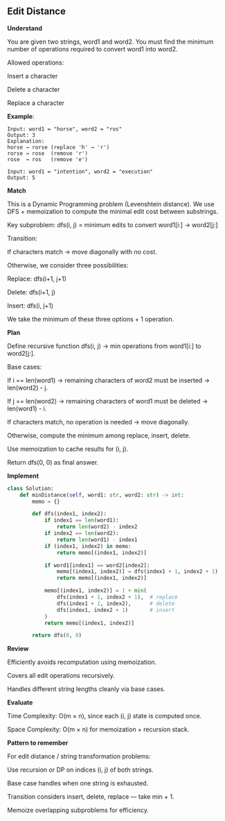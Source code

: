 ## Edit Distance

**Understand**

You are given two strings, word1 and word2.
You must find the minimum number of operations required to convert word1 into word2.

Allowed operations:

Insert a character

Delete a character

Replace a character

**Example**:

```
Input: word1 = "horse", word2 = "ros"
Output: 3
Explanation:
horse → rorse (replace 'h' → 'r')
rorse → rose  (remove 'r')
rose  → ros   (remove 'e')

Input: word1 = "intention", word2 = "execution"
Output: 5
```

**Match**

This is a Dynamic Programming problem (Levenshtein distance).
We use DFS + memoization to compute the minimal edit cost between substrings.

Key subproblem:
dfs(i, j) = minimum edits to convert word1[i:] → word2[j:]

Transition:

If characters match → move diagonally with no cost.

Otherwise, we consider three possibilities:

Replace: dfs(i+1, j+1)

Delete: dfs(i+1, j)

Insert: dfs(i, j+1)

We take the minimum of these three options + 1 operation.

**Plan**

Define recursive function dfs(i, j) → min operations from word1[i:] to word2[j:].

Base cases:

If i == len(word1) → remaining characters of word2 must be inserted → len(word2) - j.

If j == len(word2) → remaining characters of word1 must be deleted → len(word1) - i.

If characters match, no operation is needed → move diagonally.

Otherwise, compute the minimum among replace, insert, delete.

Use memoization to cache results for (i, j).

Return dfs(0, 0) as final answer.

**Implement**

```py
class Solution:
    def minDistance(self, word1: str, word2: str) -> int:
        memo = {}

        def dfs(index1, index2):
            if index1 == len(word1):
                return len(word2) - index2
            if index2 == len(word2):
                return len(word1) - index1
            if (index1, index2) in memo:
                return memo[(index1, index2)]

            if word1[index1] == word2[index2]:
                memo[(index1, index2)] = dfs(index1 + 1, index2 + 1)
                return memo[(index1, index2)]

            memo[(index1, index2)] = 1 + min(
                dfs(index1 + 1, index2 + 1),  # replace
                dfs(index1 + 1, index2),      # delete
                dfs(index1, index2 + 1)       # insert
            )
            return memo[(index1, index2)]

        return dfs(0, 0)
```

**Review**

Efficiently avoids recomputation using memoization.

Covers all edit operations recursively.

Handles different string lengths cleanly via base cases.

**Evaluate**

Time Complexity: O(m × n), since each (i, j) state is computed once.

Space Complexity: O(m × n) for memoization + recursion stack.

**Pattern to remember**

For edit distance / string transformation problems:

Use recursion or DP on indices (i, j) of both strings.

Base case handles when one string is exhausted.

Transition considers insert, delete, replace — take min + 1.

Memoize overlapping subproblems for efficiency.